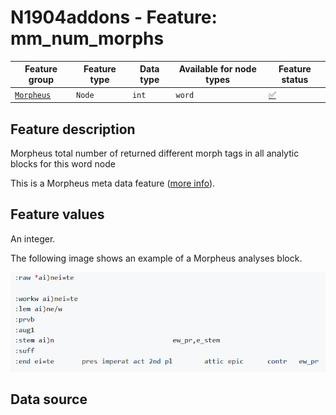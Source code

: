 # N1904addons - Feature: mm_num_morphs

Feature group |Feature type | Data type | Available for node types | Feature status
---  | --- | --- | --- | ---
[`Morpheus`](README.md#feature-group-morpheus-analyses-meta-and-summary) | `Node`| `int` | `word` | [✅](featurestatus.md#Trustworthy "Trustworthy")

## Feature description

Morpheus total number of returned different morph tags in all analytic blocks for this word node

This is a Morpheus meta data feature ([more info](../using_the_morpheus_features.md)).

## Feature values

An integer.

The following image shows an example of a Morpheus analyses block.

<IMG SRC="images/morpheus_block_example.png">

## Data source

